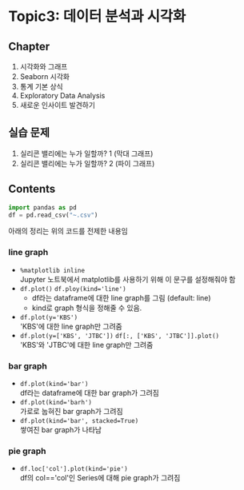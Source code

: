 # Topic3: 데이터 분석과 시각화
## Chapter
1. 시각화와 그래프
2. Seaborn 시각화
3. 통계 기본 상식
4. Exploratory Data Analysis
5. 새로운 인사이트 발견하기
## 실습 문제
1. 실리콘 밸리에는 누가 일할까? 1 (막대 그래프)
2. 실리콘 밸리에는 누가 일할까? 2 (파이 그래프)
## Contents
```python
import pandas as pd
df = pd.read_csv("~.csv")
```
아래의 정리는 위의 코드를 전제한 내용임
### line graph
- `%matplotlib inline` 
<br> Jupyter 노트북에서 matplotlib를 사용하기 위해 이 문구를 설정해줘야 함
- `df.plot()` `df.ploy(kind='line')`
  - df라는 dataframe에 대한 line graph를 그림 (default: line)
  - kind로 graph 형식을 정해줄 수 있음.
- `df.plot(y='KBS')` 
<br> 'KBS'에 대한 line graph만 그려줌
- `df.plot(y=['KBS', 'JTBC'])` `df[:, ['KBS', 'JTBC']].plot()`
<br> 'KBS'와 'JTBC'에 대한 line graph만 그려줌
### bar graph
- `df.plot(kind='bar')`
<br> df라는 dataframe에 대한 bar graph가 그려짐
- `df.plot(kind='barh')`
<br> 가로로 눕혀진 bar graph가 그려짐
- `df.plot(kind='bar', stacked=True)`
<br> 쌓여진 bar graph가 나타남
### pie graph
- `df.loc['col'].plot(kind='pie')`
<br> df의 col=='col'인 Series에 대해 pie graph가 그려짐

